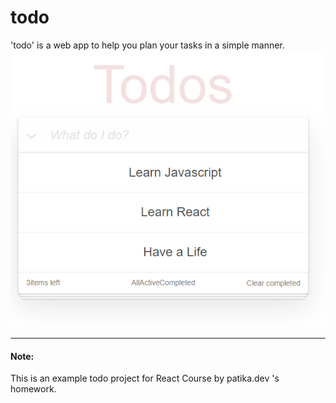 # todo

'todo' is a web app to help you plan your tasks in a simple manner.
![todo](./src/img/todo-ss.png)

---

#### Note:

This is an example todo project for React Course by patika.dev 's homework.
